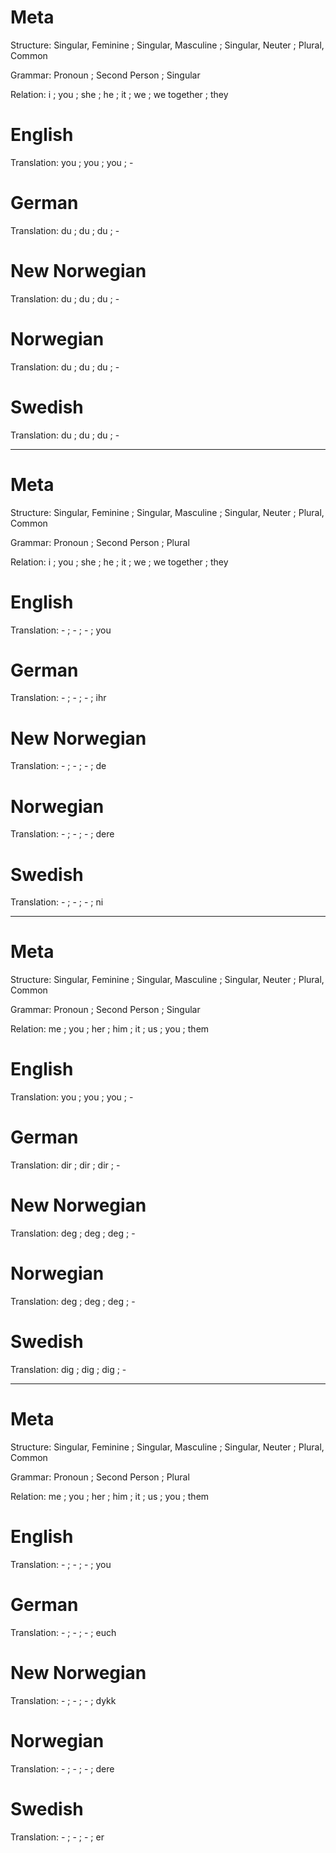 Meta
====

Structure: Singular, Feminine ; Singular, Masculine ; Singular, Neuter ; Plural, Common

Grammar:   Pronoun ; Second Person ; Singular

Relation:  i ; you ; she ; he ; it ; we ; we together ; they



English
=======

Translation: you ; you ; you ; -



German
======

Translation: du ; du ; du ; -



New Norwegian
=============

Translation: du ; du ; du ; -



Norwegian
=========

Translation: du ; du ; du ; -



Swedish
=======

Translation: du ; du ; du ; -



--------------------------------------------------------------------------------

Meta
====

Structure: Singular, Feminine ; Singular, Masculine ; Singular, Neuter ; Plural, Common

Grammar:   Pronoun ; Second Person ; Plural

Relation:  i ; you ; she ; he ; it ; we ; we together ; they



English
=======

Translation: - ; - ; - ; you



German
======

Translation: - ; - ; - ; ihr



New Norwegian
=============

Translation: - ; - ; - ; de



Norwegian
=========

Translation: - ; - ; - ; dere



Swedish
=======

Translation: - ; - ; - ; ni



--------------------------------------------------------------------------------

Meta
====

Structure: Singular, Feminine ; Singular, Masculine ; Singular, Neuter ; Plural, Common

Grammar:   Pronoun ; Second Person ; Singular

Relation:  me ; you ; her ; him ; it ; us ; you ; them



English
=======

Translation: you ; you ; you ; -



German
======

Translation: dir ; dir ; dir ; -



New Norwegian
=============

Translation: deg ; deg ; deg ; -



Norwegian
=========

Translation: deg ; deg ; deg ; -



Swedish
=======

Translation: dig ; dig ; dig ; -



--------------------------------------------------------------------------------

Meta
====

Structure: Singular, Feminine ; Singular, Masculine ; Singular, Neuter ; Plural, Common

Grammar:   Pronoun ; Second Person ; Plural

Relation:  me ; you ; her ; him ; it ; us ; you ; them



English
=======

Translation: - ; - ; - ; you



German
======

Translation: - ; - ; - ; euch



New Norwegian
=============

Translation: - ; - ; - ; dykk



Norwegian
=========

Translation: - ; - ; - ; dere



Swedish
=======

Translation: - ; - ; - ; er
